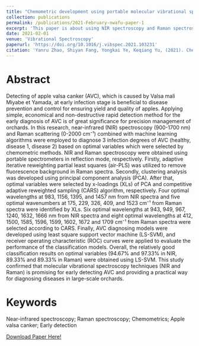 ```yaml
---
title: "Chemometric development using portable molecular vibrational spectrometers for rapid evaluation of AVC (Valsa mali Miyabe et Yamada) infection of apple trees"
collection: publications
permalink: /publications/2021-February-nwafu-paper-1
excerpt: 'This paper is about using NIR spectroscopy and Raman spectroscopy techniques combined with chemometric methods  for detecting different degrees of AVC. Developing a portable spectrometer for AVC disease detection with low cost and high practicality, so as to achieve rapid non-destructive testing in an orchard environment is left for future work.'
date: 2021-02-01
venue: 'Vibrational Spectroscopy'
paperurl: 'https://doi.org/10.1016/j.vibspec.2021.103231'
citation: 'Yanru Zhao, Shiyan Fang, Yongkai Ye, Keqiang Yu, (2021). Chemometric development using portable molecular vibrational spectrometers for rapid evaluation of AVC (Valsa mali Miyabe et Yamada) infection of apple trees. Vibrational Spectroscopy, 114.'
---
```


Abstract
======
Detecting of apple valsa canker (AVC), which is caused by Valsa mali Miyabe et Yamada, at early infection stage is beneficial to disease prevention and control for ensuring yield and quality of apples. Applying simple, economical and non-destructive rapid detection method for the early diagnosis of AVC is of great significance for precision management of orchards. In this research, near-infrared (NIR) spectroscopy (900-1700 nm) and Raman scattering (0-2000 cm⁻¹) combined with machine learning algorithms were employed to diagnose 3 infection degrees of AVC (healthy, disease 1, disease 2) based on optimal variables which were selected by chemometric methods. NIR and Raman spectroscopy were obtained using portable spectrometers in reflection mode, respectively. Firstly, adaptive iterative reweighting partial least squares (air-PLS) was utilized to remove fluorescence background in Raman spectra. Secondly, clustering analysis was developed using principal component analysis (PCA). After that, optimal variables were selected by x-loadings (XLs) of PCA and competitive adaptive reweighted sampling (CARS) algorithm, respectively. Four optimal wavelengths at 983, 1156, 1395, and 1457 nm from NIR spectra and five optimal wavenumbers at 175, 229, 326, 409, and 1523 cm⁻¹ from Raman spectra were identified by XLs. Six optimal wavelengths at 943, 949, 967, 1240, 1632, 1666 nm from NIR spectra and eight optimal wavelengths at 412, 1500, 1585, 1596, 1599, 1602, 1672 and 1709 cm⁻¹ from Raman spectra were selected according to CARS. Finally, AVC diagnosing models were developed using least square support vector machine (LS-SVM), and receiver operating characteristic (ROC) curves were applied to evaluate the performance of the classification models. Overall, the relatively good classification results on optimal variables (94.67% and 97.33% in NIR, 89.33% and 89.33% in Raman) were obtained using LS-SVM. This study confirmed that molecular vibrational spectroscopy techniques (NIR and Raman) is promising for early detecting AVC and providing a practical way for diagnosing diseases in large-scale orchards.

Keywords
======
Near-infrared spectroscopy; Raman spectroscopy; Chemometrics; Apple valsa canker; Early detection

[Download Paper Here!](https://doi.org/10.1016/j.vibspec.2021.103231)
